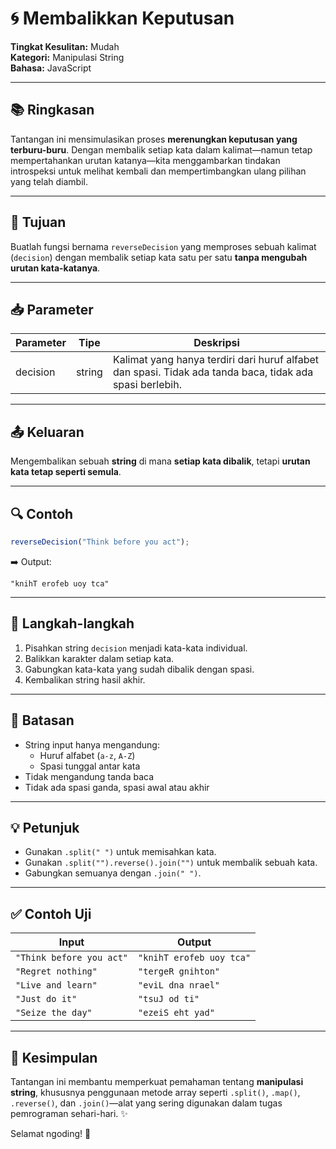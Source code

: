 # 🌀 Membalikkan Keputusan

**Tingkat Kesulitan:** Mudah  
**Kategori:** Manipulasi String  
**Bahasa:** JavaScript

---

## 📚 Ringkasan

Tantangan ini mensimulasikan proses **merenungkan keputusan yang terburu-buru**. Dengan membalik setiap kata dalam kalimat—namun tetap mempertahankan urutan katanya—kita menggambarkan tindakan introspeksi untuk melihat kembali dan mempertimbangkan ulang pilihan yang telah diambil.

---

## 🎯 Tujuan

Buatlah fungsi bernama `reverseDecision` yang memproses sebuah kalimat (`decision`) dengan membalik setiap kata satu per satu **tanpa mengubah urutan kata-katanya**.

---

## 📥 Parameter

| Parameter | Tipe   | Deskripsi                                                                 |
|-----------|--------|---------------------------------------------------------------------------|
| decision  | string | Kalimat yang hanya terdiri dari huruf alfabet dan spasi. Tidak ada tanda baca, tidak ada spasi berlebih. |

---

## 📤 Keluaran

Mengembalikan sebuah **string** di mana **setiap kata dibalik**, tetapi **urutan kata tetap seperti semula**.

---

## 🔍 Contoh

```js
reverseDecision("Think before you act");
```

➡️ Output:
```
"knihT erofeb uoy tca"
```

---

## 🔧 Langkah-langkah

1. Pisahkan string `decision` menjadi kata-kata individual.
2. Balikkan karakter dalam setiap kata.
3. Gabungkan kata-kata yang sudah dibalik dengan spasi.
4. Kembalikan string hasil akhir.

---

## 🧠 Batasan

- String input hanya mengandung:
  - Huruf alfabet (`a-z`, `A-Z`)
  - Spasi tunggal antar kata
- Tidak mengandung tanda baca
- Tidak ada spasi ganda, spasi awal atau akhir

---

## 💡 Petunjuk

- Gunakan `.split(" ")` untuk memisahkan kata.
- Gunakan `.split("").reverse().join("")` untuk membalik sebuah kata.
- Gabungkan semuanya dengan `.join(" ")`.

---





## ✅ Contoh Uji

| Input                         | Output                        |
|------------------------------|-------------------------------|
| `"Think before you act"`     | `"knihT erofeb uoy tca"`      |
| `"Regret nothing"`           | `"tergeR gnihton"`            |
| `"Live and learn"`           | `"eviL dna nrael"`            |
| `"Just do it"`               | `"tsuJ od ti"`                |
| `"Seize the day"`            | `"ezeiS eht yad"`             |

---

## 🏁 Kesimpulan

Tantangan ini membantu memperkuat pemahaman tentang **manipulasi string**, khususnya penggunaan metode array seperti `.split()`, `.map()`, `.reverse()`, dan `.join()`—alat yang sering digunakan dalam tugas pemrograman sehari-hari. ✨

Selamat ngoding! 🚀
